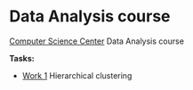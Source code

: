 # Data Analysis course
[Computer Science Center](https://my.compscicenter.ru) Data Analysis course

**Tasks:**
- [Work 1](https://my.compscicenter.ru/courses/2021-autumn/1.976-data-mining-python/) Hierarchical clustering
